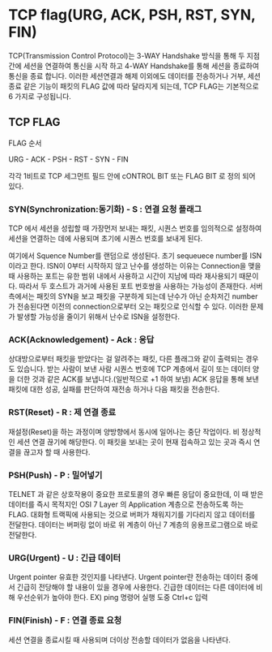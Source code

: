 # TCP flag(URG, ACK, PSH, RST, SYN, FIN)
TCP(Transmission Control Protocol)는 3-WAY Handshake 방식을 통해 두 지점 간에 세션을 연결하여 통신을 시작 하고 4-WAY Handshake를 통해 세션을 종료하여 통신을 종료 합니다.
이러한 세션연결과 해제 이외에도 데이터를 전송하거나 거부, 세션 종료 같은 기능이 패킷의 FLAG 값에 따라 달라지게 되는데, TCP FLAG는 기본적으로 6 가지로 구성됩니다.

 
## TCP FLAG
FLAG 순서

URG  - ACK - PSH - RST - SYN - FIN



각각 1비트로 TCP 세그먼트 필드 안에 cONTROL BIT 또는 FLAG BIT 로 정의 되어 있다.

### SYN(Synchronization:동기화) - S : 연결 요청 플래그
TCP 에서 세션을 성립할 때  가장먼저 보내는 패킷, 시퀀스 번호를 임의적으로 설정하여 세션을 연결하는 데에 사용되며 초기에 시퀀스 번호를 보내게 된다.

여기에서 Squence Number를 랜덤으로 생성된다. 초기 sequeuece number를 ISN이라고 한다. ISN이 0부터 시작하지 않고 난수를 생성하는 이유는 Connection을 맺을 때 사용하는 포트는 유한 범위 내에서 사용하고 시간이 지남에 따라 재사용되기 때문이다. 따라서 두 호스트가 과거에 사용된 포트 번호쌍을 사용하는 가능성이 존재한다. 서버측에서는 패킷의 SYN을 보고 패킷을 구분하게 되는데 난수가 아닌 순차저긴 number가 전송된다면 이전의 connection으로부터 오는 패킷으로 인식할 수 있다. 이러한 문제가 발생할 가능성을 줄이기 위해서 난수로 ISN을 설정한다.

### ACK(Acknowledgement) - Ack : 응답

상대방으로부터 패킷을 받았다는 걸 알려주는 패킷, 다른 플래그와 같이 출력되는 경우도 있습니다.
받는 사람이 보낸 사람 시퀀스 번호에 TCP 계층에서 길이 또는 데이터 양을 더한 것과 같은 ACK를 보냅니다.(일반적으로 +1 하여 보냄) ACK 응답을 통해 보낸 패킷에 대한 성공, 실패를 판단하여 재전송 하거나 다음 패킷을 전송한다.


### RST(Reset) - R : 제 연결 종료
재설정(Reset)을 하는 과정이며 양방향에서 동시에 일어나는 중단 작업이다. 비 정상적인 세션 연결 끊기에 해당한다. 이 패킷을 보내는 곳이 현재 접속하고 있는 곳과 즉시 연결을 끊고자 할 때 사용한다.


### PSH(Push) - P : 밀어넣기 
TELNET 과 같은 상호작용이 중요한 프로토콜의 경우 빠른 응답이 중요한데, 이 때 받은 데이터를 즉시 목적지인 OSI 7 Layer 의 Application 계층으로 전송하도록 하는 FLAG. 대화형 트랙픽에 사용되는 것으로 버퍼가 채워지기를 기다리지 않고 데이터를 전달한다. 데이터는 버퍼링 없이 바로 위 계층이 아닌 7 계층의 응용프로그램으로 바로 전달한다.


### URG(Urgent) - U : 긴급 데이터
Urgent pointer 유효한 것인지를 나타낸다. Urgent pointer란 전송하는 데이터 중에서 긴급히 전당해야 할 내용이 있을 경우에 사용한다. 긴급한 데이터는 다른 데이터에 비해 우선순위가 높아야 한다. 
 EX) ping 명령어 실행 도중 Ctrl+c 입력

### FIN(Finish) - F : 연결 종료 요청  
세션 연결을 종료시킬 때 사용되며 더이상 전송할 데이터가 없음을 나타낸다.

